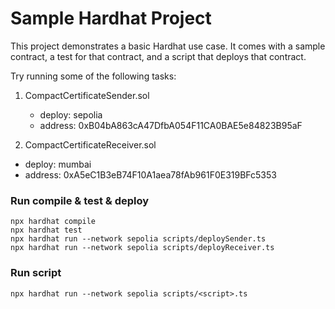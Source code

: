 # Sample Hardhat Project

This project demonstrates a basic Hardhat use case. It comes with a sample contract, a test for that contract, and a script that deploys that contract.

Try running some of the following tasks:

1. CompactCertificateSender.sol

   - deploy: sepolia
   - address: 0xB04bA863cA47DfbA054F11CA0BAE5e84823B95aF

2. CompactCertificateReceiver.sol

- deploy: mumbai
- address: 0xA5eC1B3eB74F10A1aea78fAb961F0E319BFc5353

### Run compile & test & deploy

```shell
npx hardhat compile
npx hardhat test
npx hardhat run --network sepolia scripts/deploySender.ts
npx hardhat run --network sepolia scripts/deployReceiver.ts
```

### Run script

```shell
npx hardhat run --network sepolia scripts/<script>.ts
```
